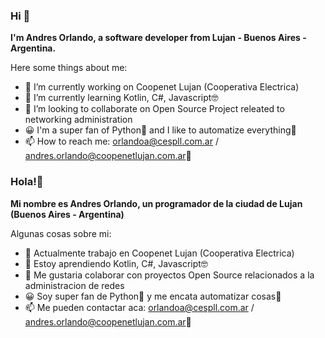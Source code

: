 ### Hi 👋

**I'm Andres Orlando, a software developer from Lujan - Buenos Aires - Argentina.**

Here some things about me:

- 🔭 I’m currently working on Coopenet Lujan (Cooperativa Electrica)
- 🌱 I’m currently learning Kotlin, C#, Javascript🤓
- 👯 I’m looking to collaborate on Open Source Project releated to networking administration
- 😀 I'm a super fan of Python🐍 and I like to automatize everything🤖
- 📫 How to reach me: orlandoa@cespll.com.ar / andres.orlando@coopenetlujan.com.ar📧




### Hola!👋

**Mi nombre es Andres Orlando, un programador de la ciudad de Lujan (Buenos Aires - Argentina)**

Algunas cosas sobre mi:

- 🔭 Actualmente trabajo en Coopenet Lujan (Cooperativa Electrica)
- 🌱 Estoy aprendiendo Kotlin, C#, Javascript🤓
- 👯 Me gustaria colaborar con proyectos Open Source relacionados a la administracion de redes
- 😀 Soy super fan de Python🐍 y me encata automatizar cosas🤖
- 📫 Me pueden contactar aca: orlandoa@cespll.com.ar / andres.orlando@coopenetlujan.com.ar📧
